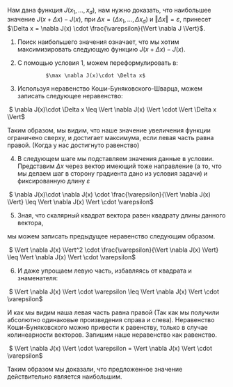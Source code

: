 Нам дана функция $J(x_1,… , x_d)$, нам нужно доказать, что наибольшее значение $J(x+ \Delta x) - J(x)$, при $\Delta x = (\Delta x_1, …, \Delta x_d)$ и $\Vert \Delta x \Vert = \varepsilon$, принесет  $\Delta x = \nabla J(x) \cdot \frac{\varepsilon}{\Vert \nabla J \Vert}$.



1) Поиск наибольшего значения означает, что мы хотим максимизировать следующую функцию $J(x+ \Delta x) - J(x)$.

2) С помощью условия 1, можем переформулировать в:

 				$\max \nabla J(x)\cdot \Delta x$ 

3) Используя неравенство Коши-Буняковского-Шварца, можем записать следующее неравенство:

​				$ \nabla J(x)\cdot \Delta x \leq \Vert \nabla J(x) \Vert \cdot \Vert \Delta x \Vert$

Таким образом, мы видим, что наше  значение увеличения функции ограничено сверху, и достигает максимума, если левая часть равна правой. (Когда у нас достигнуто равенство)

4) В следующем шаге мы подставляем значения данные в условии. Представим $\Delta x$ через вектор имеющий тоже направление (а то, что мы делаем шаг в сторону градиента дано из условия задачи) и фиксированную длину $\varepsilon$

​				$ \nabla J(x)\cdot \nabla J(x) \cdot \frac{\varepsilon}{\Vert \nabla J(x) \Vert} \leq \Vert \nabla J(x) \Vert \cdot \varepsilon$

5) Зная, что скалярный квадрат вектора равен квадрату длины данного вектора,

мы можем записать предыдущее неравенство следующим образом.

​				$ \Vert \nabla J(x) \Vert^2 \cdot \frac{\varepsilon}{\Vert \nabla J(x) \Vert} \leq \Vert \nabla J(x) \Vert \cdot \varepsilon$

6) И даже упрощаем левую часть, избавляясь от квадрата и знаменателя:

​				$ \Vert \nabla J(x) \Vert \cdot \varepsilon \leq \Vert \nabla J(x) \Vert \cdot \varepsilon$

И как мы видим наша левая часть равна правой (Так как мы получили абсолютно одинаковые произведения справа и слева). Неравенство Коши-Буняковского можно привести к равенству, только в случае колинеарности векторов. Запишим наше неравенство как равенство.

​				$ \Vert \nabla J(x) \Vert \cdot \varepsilon = \Vert \nabla J(x) \Vert \cdot \varepsilon$ 

Таким образом мы доказали, что предложенное значение действительно является наибольшим. 